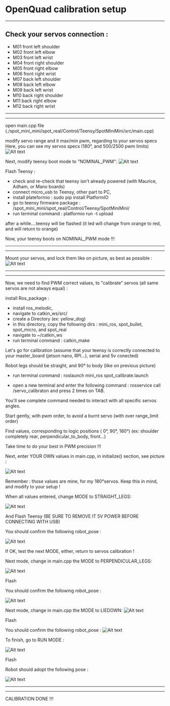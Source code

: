 # OpenQuad calibration setup
------------------

Check your servos connection :
------------------------------

- M01 front left shoulder
- M02 front left elbow
- M03 front left wrist
- M04 front right shoulder
- M05 front right elbow
- M06 front right wrist
- M07 back left shoulder
- M08 back left elbow
- M09 back left wrist
- M10 back right shoulder
- M11 back right elbow
- M12 back right wrist

------------------
------------------


open main.cpp file (./spot_mini_mini/spot_real/Control/Teensy/SpotMiniMini/src/main.cpp)

modify servo range and it max/min pwm, regarding to your servos specs
Here, you can see my servos specs (180°, and 500/2500 pwm limits)
![Alt text](/OpenQuad_V2/images/main_servo_specs.png?raw=true "Openquad")


Next, modify teensy boot mode to "NOMINAL_PWM": 
![Alt text](/OpenQuad_V2/images/main_nominal.png?raw=true "Openquad")


Flash Teensy :

- check and re-check that teensy isn't already powered (with Maurice, Adham, or Mano boards)
- connect micro_usb to Teensy, other part to PC,
- install plateformio : sudo pip install PlatformIO
- go to teensy firmware package : /spot_mini_mini/spot_real/Control/Teensy/SpotMiniMini/
- run terminal command : platformio run -t upload

after a while....teensy will be flashed (it led will change from orange to red, and will return to orange)

Now, your teensy boots on NOMINAL_PWM mode !!!

------------------
------------------

Mount your servos, and lock them like on picture, as best as possible :
![Alt text](/OpenQuad_V2/images/straight_pose.png?raw=true "Openquad")


------------------
------------------


Now, we need to find PWM correct values, to "calibrate" servos (all same servos are not always equal) :

install Ros_package :

- install ros_melodic,
- navigate to catkin_ws/src/
- create a Directory (ex: yellow_dog)
- in this directory, copy the following dirs : mini_ros, spot_bullet, spot_micro, and spot_real
- navigate to ~/catkin_ws
- run terminal command : catkin_make

Let's go for calibration (assume that your teensy is correctly connected to your master_board (jetson nano, RPI...), serial and 5v conected)

Robot legs should be straight, and 90° to body (like on previous picture)

- run terminal command : roslaunch mini_ros spot_calibrate.launch

- open a new terminal and enter the following command : rosservice call /servo_calibraton   and press 2 times on TAB.

You'll see complete command needed to interact with all specific servos angles.


Start gently, with pwm order, to avoid a burnt servo (with over range_limit order)

Find values, corresponding to logic positions ( 0°, 90°, 180°) (ex: shoulder completely rear, perpendicular_to_body, front...)

Take time to do your best in PWM precision !!!

Next, enter YOUR OWN values in main.cpp, in initialize() section, see picture :

![Alt text](/OpenQuad_V2/images/main_initialize.png?raw=true "Openquad")


Remember : those values are mine, for my 180°servos. Keep this in mind, and modify to your setup !

When all values entered, change MODE to STRAIGHT_LEGS:

![Alt text](/OpenQuad_V2/images/main_straight.png?raw=true "Openquad")

And Flash Teensy (BE SURE TO REMOVE IT 5V POWER  BEFORE CONNECTING WITH USB)

You should confirm the following robot_pose :

![Alt text](/OpenQuad_V2/images/straight_pose.png?raw=true "Openquad")

If OK, test the next MODE, either, return to servos calibration !


Next mode, change in main.cpp the MODE to PERPENDICULAR_LEGS:

![Alt text](/OpenQuad_V2/images/main_perpendicular.png?raw=true "Openquad")

Flash

You should confirm the following robot_pose :

![Alt text](/OpenQuad_V2/images/perpendicular_pose.png?raw=true "Openquad")



Next mode, change in main.cpp the MODE to LIEDOWN:
![Alt text](/OpenQuad_V2/images/main_liedown.png?raw=true "Openquad")

Flash

You should confirm the following robot_pose :
![Alt text](/OpenQuad_V2/images/liedown_pose.png?raw=true "Openquad")



To finish, go to RUN MODE :

![Alt text](/OpenQuad_V2/images/main_run.png?raw=true "Openquad")

Flash

Robot should adopt the following pose :

![Alt text](/OpenQuad_V2/images/run_pose.png?raw=true "Openquad")

------------------
------------------

CALIBRATION DONE !!!





